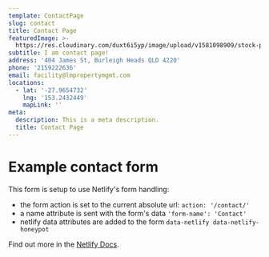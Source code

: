 ```yaml
---
template: ContactPage
slug: contact
title: Contact Page
featuredImage: >-
  https://res.cloudinary.com/duxt6i5yp/image/upload/v1581098909/stock-photo-solar-panel-on-a-roof-of-a-house-and-wind-turbins-arround-concept-of-sustainable-resources-585345260_kgst7q.jpg
subtitle: I am contact page!
address: '404 James St, Burleigh Heads QLD 4220'
phone: '2159222636'
email: facility@lmpropertymgmt.com
locations:
  - lat: '-27.9654732'
    lng: '153.2432449'
    mapLink: ''
meta:
  description: This is a meta description.
  title: Contact Page
---
```


# Example contact form

This form is setup to use Netlify's form handling:

- the form action is set to the current absolute url: `action: '/contact/'`
- a name attribute is sent with the form's data `'form-name': 'Contact'`
- netlify data attributes are added to the form `data-netlify data-netlify-honeypot`

Find out more in the [Netlify Docs](https://www.netlify.com/docs/form-handling/).
